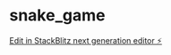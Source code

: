 # snake_game

[Edit in StackBlitz next generation editor ⚡️](https://stackblitz.com/~/github.com/timmzhang/snake_game)
